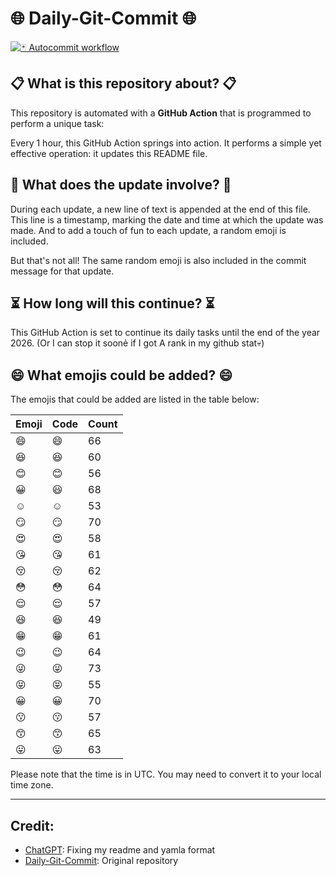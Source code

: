 # 🌐 Daily-Git-Commit 🌐

[![🃏 Autocommit workflow](https://github.com/kleqing/git-auto-commit/actions/workflows/main.yaml/badge.svg?event=check_run)](https://github.com/kleqing/git-auto-commit/actions/workflows/main.yaml)

## 📋 What is this repository about? 📋

This repository is automated with a **GitHub Action** that is programmed to perform a unique task:

Every 1 hour, this GitHub Action springs into action. It performs a simple yet effective operation: it updates this README file.

## 🔄 What does the update involve? 🔄

During each update, a new line of text is appended at the end of this file. This line is a timestamp, marking the date and time at which the update was made. And to add a touch of fun to each update, a random emoji is included.

But that's not all! The same random emoji is also included in the commit message for that update.

## ⏳ How long will this continue? ⏳

This GitHub Action is set to continue its daily tasks until the end of the year 2026. (Or I can stop it soonẻ if I got A rank in my github stat💀)

## 😄 What emojis could be added? 😄

The emojis that could be added are listed in the table below:

| Emoji | Code | Count |
| --- | --- | --- |
| 😄 | :smile: | 66 |
| 😆 | :laughing: | 60 |
| 😊 | :blush: | 56 |
| 😀 | :smiley: | 68 |
| ☺️ | :relaxed: | 53 |
| 😏 | :smirk: | 70 |
| 😍 | :heart_eyes: | 58 |
| 😘 | :kissing_heart: | 61 |
| 😚 | :kissing_closed_eyes: | 62 |
| 😳 | :flushed: | 64 |
| 😌 | :relieved: | 57 |
| 😆 | :satisfied: | 49 |
| 😁 | :grin: | 61 |
| 😉 | :wink: | 64 |
| 😜 | :stuck_out_tongue_winking_eye: | 73 |
| 😝 | :stuck_out_tongue_closed_eyes: | 55 |
| 😀 | :grinning: | 70 |
| 😗 | :kissing: | 57 |
| 😙 | :kissing_smiling_eyes: | 65 |
| 😛 | :stuck_out_tongue: | 63 |

Please note that the time is in UTC. You may need to convert it to your local time zone.

---

## Credit:

- [ChatGPT](chatgpt.com): Fixing my readme and yamla format
- [Daily-Git-Commit](https://github.com/diegomarty/daily-git-commit): Original repository


